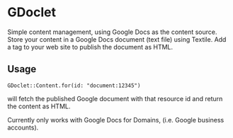 GDoclet
=======

Simple content management, using Google Docs as the content source. Store your content in a Google Docs document (text file) using Textile. Add a tag to your web site to publish the document as HTML.

Usage
-------
	GDoclet::Content.for(id: "document:12345")

will fetch the published Google document with that resource id and return the content as HTML.

Currently only works with Google Docs for Domains, (i.e. Google business accounts).
